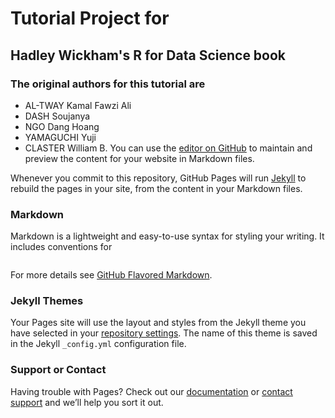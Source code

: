 # Tutorial Project for
##  Hadley Wickham's R for Data Science book
### The original authors for this tutorial are 

- AL-TWAY Kamal Fawzi Ali
- DASH Soujanya
- NGO Dang Hoang
- YAMAGUCHI Yuji
- CLASTER William B.
You can use the [editor on GitHub](https://github.com/DataScienceProjectsJapan/Tutorial-for-R-for-Data-Science/edit/main/README.md) to maintain and preview the content for your website in Markdown files.

Whenever you commit to this repository, GitHub Pages will run [Jekyll](https://jekyllrb.com/) to rebuild the pages in your site, from the content in your Markdown files.

### Markdown

Markdown is a lightweight and easy-to-use syntax for styling your writing. It includes conventions for

```markdown

```

For more details see [GitHub Flavored Markdown](https://guides.github.com/features/mastering-markdown/).

### Jekyll Themes

Your Pages site will use the layout and styles from the Jekyll theme you have selected in your [repository settings](https://github.com/DataScienceProjectsJapan/Tutorial-for-R-for-Data-Science/settings/pages). The name of this theme is saved in the Jekyll `_config.yml` configuration file.

### Support or Contact

Having trouble with Pages? Check out our [documentation](https://docs.github.com/categories/github-pages-basics/) or [contact support](https://support.github.com/contact) and we’ll help you sort it out.
